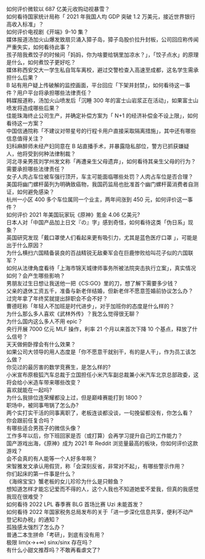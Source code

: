 如何评价微软以 687 亿美元收购动视暴雪？  
如何看待国家统计局称「 2021 年我国人均 GDP 突破 1.2 万美元，接近世界银行高收入标准」？  
如何评价电视剧《开端》9-10 集？  
媒体报道汤加火山爆发致扇贝涌入獐子岛，獐子岛股价拉升封板，公司回应称传闻严重失实，如何看待此事？  
孩子陪我煮饺子的时候问「妈妈，你为啥要给锅里加凉水？」，「饺子点水」的原理是什么，如何煮饺子更好吃？  
媒体称西安交大一学生私自驾车离校，避过交警检查入高速至成都，这名学生需承担什么后果？  
B 站有用户疑上传破解的监控画面，平台回应「下架并封禁」，如何看待这一事件？用户平台将承担哪些法律责任？  
韩媒报道称，汤加火山喷发后「沉睡 300 年的富士山岩浆正在活动」，如果富士山喷发将造成哪些后果？  
佳能珠海终止公司生产，并确定补偿方案为「 N+1 的经济补偿金不设上限」，如何看待这一方案？  
中国信通院称「不建议对带星号的行程卡用户直接采取隔离措施」，其中还有哪些信息值得关注？  
妇科麻醉师未经产妇同意在 B 站直播手术，并暴露隐私部位，警方已抓获嫌疑人，他将受到何种法律制裁？  
河北寻亲男孩刘学州发文称「再遭亲生父母遗弃」，如何看待其亲生父母的行为？需要承担哪些法律责任？  
女子人肉占车位被车强行顶开，车主可能面临哪些处罚？人肉占车位是否合理？  
美国将幽门螺杆菌列为明确致癌物，我国药监局也批准首个幽门螺杆菌消费者自测证，如何避免感染？  
杭州一小区 400 多个车位属同一个业主，两年间涨到 450 元，如何评价这一事件？  
如何评价 2021 年美国玩家玩《原神》氪金 4.06 亿美元?  
日本人对「中国产品加上日文『の』字」感到奇怪，如何看待这类「伪日系」现象？  
英国研究发现「戴口罩使人们看起来更有吸引力，尤其是蓝色医疗口罩 」，可能是出于什么原因？  
为什么横扫六国精备装良的百战精锐无敌秦军会在巨鹿惨败给叫花子似的六国联军？  
如何从法律角度看待「上海市锦天城律师事务所被法院突击执行立案」，真实情况如何？会产生哪些影响？  
男朋友过生日想让我送他一把《CS:GO》里的刀，想了解下需要多少钱？  
父亲的退休工资五千，准备与新老伴结婚，但新老伴不愿意签婚前协议怎么办？  
过完年拿了年终奖就提出辞职会不会不好？  
曹德旺称「年轻人不加班是时代进步」，对于加班你的态度是什么样的？  
为什么那么多人喜欢《武林外传》？我怎么觉得很无聊？  
为什么国内这么多人不用 epic？  
央行开展 7000 亿元 MLF 操作，利率 21 个月以来首次下降 10 个基点，释放了什么信号？  
天天做俯卧撑会有什么效果？  
如果公司大领导的用人态度是「你不愿意干就别干，有的是人干」，作为员工该怎么做？  
你见过的最厉害的数学竞赛生，是怎么样的?  
小米宣布原极狐汽车总裁于立国担任小米汽车副总裁兼小米汽车北京总部政委，这将会给小米造车带来哪些改变？  
喜欢就能在一起吗?  
为什么我排位连荣耀都没上过，但是巅峰赛能打到 1800？  
职场中，被同事甩锅了怎么办?  
两个实打实干活的同事离职了，老板连谈都没谈，一句挽留都没有，你怎么看？  
你会跟前任复合吗？  
有哪些适合男孩子的微信头像？  
工作多年以后，你下班回家是否（或打算）会再学习提升自己的工作能力？  
国产游戏出海，《原神》成为 2021 年 Reddit 浏览量最高的板块，你如何评价这款游戏？  
会不会真的有人能等一个人好多年啊？  
宋智雅发文承认用假货，称「会深刻反省，非常对不起」，有哪些警示作用？  
你们起床的第一件事是什么？  
《海绵宝宝》蟹老板的女儿珍珍为什么是只鲸鱼？  
想知道怎样才能忘记爱而不得的人，这个人我也不知道她爱不爱我，但真的我感觉我现在很难受？  
如何看待 2022 LPL 春季赛 BLG 首场比赛 Uzi 未能首发？  
如何看待 2022 年国家税务总局发布的关于「进一步深化信息共享，便利不动产登记和办税」的通知？  
孤独感太强烈了怎么办？  
普通二本生拼命「考研」，到底有没有用？  
极限 lim(x→+∞) sinx/sinx 存在吗？  
有什么小甜文推荐吗？不敢再看虐文了?  
